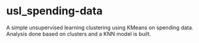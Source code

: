 # usl_spending-data

A simple unsupervised learning clustering using KMeans on spending data. 
Analysis done based on clusters and a KNN model is built.
